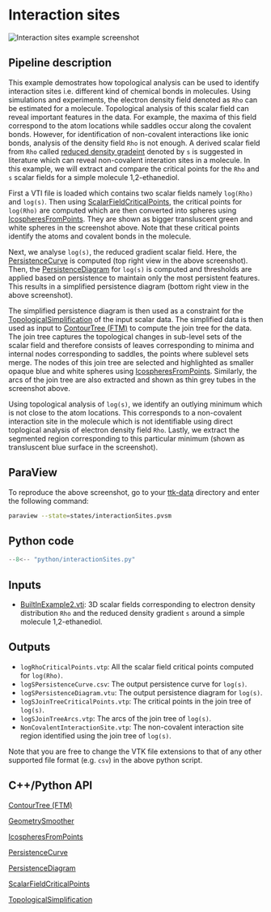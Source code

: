 # Interaction sites 

![Interaction sites example screenshot](https://topology-tool-kit.github.io/img/gallery/interactionSites.jpg)

## Pipeline description
This example demostrates how topological analysis can be used to identify interaction sites i.e. different kind of chemical bonds in molecules. Using simulations and experiments, the electron density field denoted as `Rho` can be estimated for a molecule. Topological analysis of this scalar field can reveal important features in the data. For example, the maxima of this field correspond to the atom locations while saddles occur along the covalent bonds. However, for identification of non-covalent interactions like ionic bonds, analysis of the density field `Rho` is not enough. A derived scalar field from `Rho` called [reduced density gradeint](https://www.tandfonline.com/doi/full/10.1080/00268976.2015.1123777) denoted by `s` is suggested in literature which can reveal non-covalent interation sites in a molecule. In this example, we will extract and compare the critical points for the `Rho` and `s` scalar fields for a simple molecule 1,2-ethanediol. 

First a VTI file is loaded which contains two scalar fields namely `log(Rho)` and `log(s)`. Then using [ScalarFieldCriticalPoints](https://topology-tool-kit.github.io/doc/html/classttkScalarFieldCriticalPoints.html), the critical points for `log(Rho)` are computed which are then converted into spheres using [IcospheresFromPoints](https://topology-tool-kit.github.io/doc/html/classttkIcospheresFromPoints.html). They are shown as bigger transluscent green and white spheres in the screenshot above. Note that these critical points identify the atoms and covalent bonds in the molecule.

Next, we analyse `log(s)`, the reduced gradient scalar field. Here, the [PersistenceCurve](https://topology-tool-kit.github.io/doc/html/classttkPersistenceCurve.html) is computed (top right view in the above screenshot). Then, the [PersistenceDiagram](https://topology-tool-kit.github.io/doc/html/classttkPersistenceDiagram.html) for `log(s)` is computed and thresholds are applied based on persistence to maintain only the most persistent features. This results in a simplified persistence diagram (bottom right view in the above screenshot).

The simplified persistence diagram is then used as a constraint for the [TopologicalSimplification](https://topology-tool-kit.github.io/doc/html/classttkTopologicalSimplification.html) of the input scalar data. The simplified data is then used as input to [ContourTree (FTM)](https://topology-tool-kit.github.io/doc/html/classttkFTMTree.html) to compute the join tree for the data. The join tree captures the topological changes in sub-level sets of the scalar field and therefore consists of leaves corresponding to minima and internal nodes corresponding to saddles, the points where sublevel sets merge. The nodes of this join tree are selected and highlighted as smaller opaque blue and white spheres using [IcospheresFromPoints](https://topology-tool-kit.github.io/doc/html/classttkIcospheresFromPoints.html). Similarly, the arcs of the join tree are also extracted and shown as thin grey tubes in the screenshot above.

Using topological analysis of `log(s)`, we identify an outlying minimum which is not close to the atom locations. This corresponds to a non-covalent interaction site in the molecule which is not identifiable using direct toplogical analysis of electron density field `Rho`. Lastly, we extract the segmented region corresponding to this particular minimum (shown as transluscent blue surface in the screenshot). 

## ParaView
To reproduce the above screenshot, go to your [ttk-data](https://github.com/topology-tool-kit/ttk-data) directory and enter the following command:
``` bash
paraview --state=states/interactionSites.pvsm
```

## Python code

``` python  linenums="1"
--8<-- "python/interactionSites.py"
```

## Inputs
- [BuiltInExample2.vti](https://github.com/topology-tool-kit/ttk-data/raw/dev/BuiltInExample2.vti): 3D scalar fields corresponding to electron density distribution `Rho` and the reduced density gradient `s` around a simple molecule 1,2-ethanediol.

## Outputs
- `logRhoCriticalPoints.vtp`: All the scalar field critical points computed for `log(Rho)`. 
- `logSPersistenceCurve.csv`: The output persistence curve for `log(s)`.
- `logSPersistenceDiagram.vtu`: The output persistence diagram for `log(s)`.
- `logSJoinTreeCriticalPoints.vtp`: The critical points in the join tree of `log(s)`.
- `logSJoinTreeArcs.vtp`: The arcs of the join tree of `log(s)`.
- `NonCovalentInteractionSite.vtp`: The non-covalent interaction site region identified using the join tree of `log(s)`.

Note that you are free to change the VTK file extensions to that of any other supported file format (e.g. `csv`) in the above python script.

## C++/Python API
[ContourTree (FTM)](https://topology-tool-kit.github.io/doc/html/classttkFTMTree.html)

[GeometrySmoother](https://topology-tool-kit.github.io/doc/html/classttkGeometrySmoother.html)

[IcospheresFromPoints](https://topology-tool-kit.github.io/doc/html/classttkIcospheresFromPoints.html)

[PersistenceCurve](https://topology-tool-kit.github.io/doc/html/classttkPersistenceCurve.html)

[PersistenceDiagram](https://topology-tool-kit.github.io/doc/html/classttkPersistenceDiagram.html)

[ScalarFieldCriticalPoints](https://topology-tool-kit.github.io/doc/html/classttkScalarFieldCriticalPoints.html)

[TopologicalSimplification](https://topology-tool-kit.github.io/doc/html/classttkTopologicalSimplification.html)
